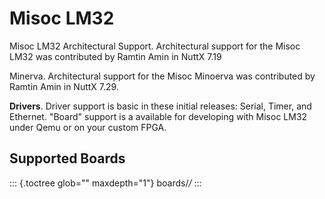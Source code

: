 Misoc LM32
==========

Misoc LM32 Architectural Support. Architectural support for the Misoc
LM32 was contributed by Ramtin Amin in NuttX 7.19

Minerva. Architectural support for the Misoc Minoerva was contributed by
Ramtin Amin in NuttX 7.29.

**Drivers**. Driver support is basic in these initial releases: Serial,
Timer, and Ethernet. \"Board\" support is a available for developing
with Misoc LM32 under Qemu or on your custom FPGA.

Supported Boards
----------------

::: {.toctree glob="" maxdepth="1"}
boards/*/*
:::
